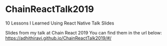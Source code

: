 # ChainReactTalk2019
10 Lessons I Learned Using React Native Talk Slides

Slides from my talk at Chain React 2019
You can find them in the url below:
https://adhithiravi.github.io/ChainReactTalk2019/#/
